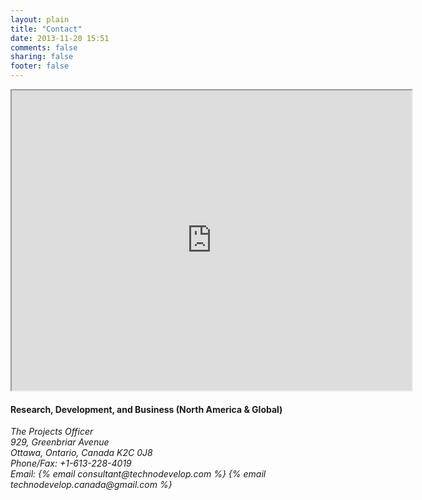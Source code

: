 ```yaml
---
layout: plain
title: "Contact"
date: 2013-11-20 15:51
comments: false
sharing: false
footer: false
---
```

<div class="fluid-wrapper">
<iframe src="https://mapsengine.google.com/map/embed?mid=z9H0h2emcq4g.k663jZR6DBsQ" width="640" height="480"></iframe>
</div>
<p>
<h4>Research, Development, and Business (North America & Global)</h4>
<address>The Projects Officer<br>
929, Greenbriar Avenue<br>
Ottawa, Ontario, Canada K2C 0J8<br>
Phone/Fax: +1-613-228-4019<br>
Email: {% email consultant@technodevelop.com %}  {% email technodevelop.canada@gmail.com %}
</address>
</p> 